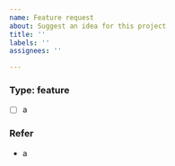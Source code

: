 ```yaml
---
name: Feature request
about: Suggest an idea for this project
title: ''
labels: ''
assignees: ''

---
```


### Type: feature
 - [ ] a
### Refer
 - a
